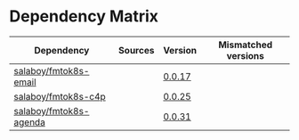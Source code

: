 # Dependency Matrix

Dependency | Sources | Version | Mismatched versions
---------- | ------- | ------- | -------------------
[salaboy/fmtok8s-email](https://github.com/salaboy/fmtok8s-email) |  | [0.0.17](https://github.com/salaboy/fmtok8s-email/releases/tag/v0.0.17) | 
[salaboy/fmtok8s-c4p](https://github.com/salaboy/fmtok8s-c4p) |  | [0.0.25](https://github.com/salaboy/fmtok8s-c4p/releases/tag/v0.0.25) | 
[salaboy/fmtok8s-agenda](https://github.com/salaboy/fmtok8s-agenda) |  | [0.0.31](https://github.com/salaboy/fmtok8s-agenda/releases/tag/v0.0.31) | 
